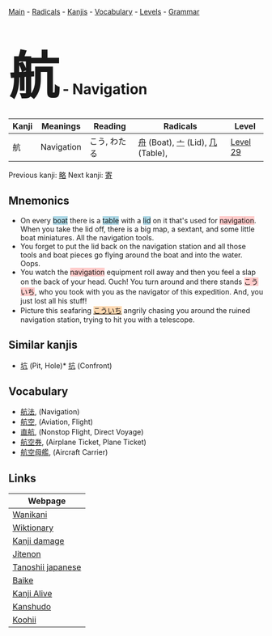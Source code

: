 <style> bigfont {font-size: 100px}</style>
[Main](../index.md) -
[Radicals](../radicals.md) -
[Kanjis](../kanjis.md) -
[Vocabulary](../vocabulary.md) -
[Levels](../levels.md) -
[Grammar](../grammar.md)
# <bigfont> 航</bigfont> - Navigation 

| Kanji | Meanings | Reading | Radicals | Level |
| --- | --- | --- | --- | --- |
| 航 | Navigation | こう, わたる | [舟](../radicals/舟.md) (Boat), [亠](../radicals/亠.md) (Lid), [几](../radicals/几.md) (Table),  | [Level 29](../levels/wk_level29.md) |

Previous kanji: [略](略.md) Next kanji: [寄](寄.md) 

## Mnemonics
 * On every <span style="background-color:#ADD8E6"> boat</span> there is a <span style="background-color:#ADD8E6"> table</span> with a <span style="background-color:#ADD8E6"> lid</span> on it that's used for <span style="background-color:#ffcccb"> navigation</span>. When you take the lid off, there is a big map, a sextant, and some little boat miniatures. All the navigation tools.
* You forget to put the lid back on the navigation station and all those tools and boat pieces go flying around the boat and into the water. Oops.
* You watch the <span style="background-color:#ffcccb"> navigation</span> equipment roll away and then you feel a slap on the back of your head. Ouch! You turn around and there stands <span style="background-color:#ffcccb"> こういち</span>, who you took with you as the navigator of this expedition. And, you just lost all his stuff!
* Picture this seafaring <span style="background-color:#fed8b1"> [こういち](https://jisho.org/search/こういち)</span> angrily chasing you around the ruined navigation station, trying to hit you with a telescope.


## Similar kanjis
 * [坑](坑.md) (Pit, Hole)* [抗](抗.md) (Confront)


## Vocabulary
 * [航法](../vocabulary/航.md), (Navigation)
* [航空](../vocabulary/航.md), (Aviation, Flight)
* [直航](../vocabulary/航.md), (Nonstop Flight, Direct Voyage)
* [航空券](../vocabulary/航.md), (Airplane Ticket, Plane Ticket)
* [航空母艦](../vocabulary/航.md), (Aircraft Carrier)



## Links 

| Webpage |
| --- |
| [Wanikani          ](https://www.wanikani.com/kanji/航) |
| [Wiktionary        ](https://en.wiktionary.org/wiki/航) |
| [Kanji damage      ](http://www.kanjidamage.com/kanji/search?utf8=✓&q=航) |
| [Jitenon           ](https://jitenon.com/kanji/航) |
| [Tanoshii japanese ](https://www.tanoshiijapanese.com/dictionary/kanji.cfm?k=航) |
| [Baike             ](https://baike.baidu.com/item/航) |
| [Kanji Alive       ](https://app.kanjialive.com/航) |
| [Kanshudo          ](https://www.kanshudo.com/searchmn?q=航) |
| [Koohii            ](https://kanji.koohii.com/study/kanji/航) |
